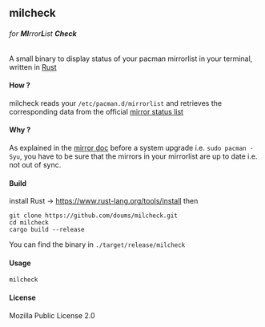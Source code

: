 ## milcheck

###### for **MI**rror**L**ist **Check**

A small binary to display status of your pacman mirrorlist in your terminal, written in [Rust](https://www.rust-lang.org/)

#### How ?

milcheck reads your `/etc/pacman.d/mirrorlist` and retrieves the corresponding data from the official [mirror status list](https://www.archlinux.org/mirrors/status/)

#### Why ?

As explained in the [mirror doc](https://wiki.archlinux.org/index.php/Mirrors) before a system upgrade i.e. `sudo pacman -Syu`, you have to be sure that the mirrors in your mirrorlist are up to date i.e. not out of sync.

#### Build

install Rust -> https://www.rust-lang.org/tools/install
then

```
git clone https://github.com/doums/milcheck.git
cd milcheck
cargo build --release
```
You can find the binary in `./target/release/milcheck`

#### Usage

```
milcheck
```

#### License
Mozilla Public License 2.0
